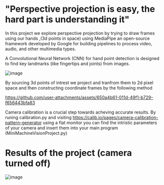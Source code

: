 # "Perspective projection is easy, the hard part is understanding it"

In this project we explore perspective projection by trying to draw frames using our hands ,(3d points in space) using MediaPipe an open-source framework developed by Google for building pipelines to process video, audio, and other multimedia types.

A Convolutional Neural Network (CNN) for hand point detection is designed to find key landmarks (like fingertips and joints) from images.

![image](https://github.com/user-attachments/assets/0f798e5e-30ea-4f19-bfc4-8ffeffb733de)

By sourcing 3d points of intrest we project and tranfrom them to 2d pixel space and then constructing coordinate frames by the following method

https://github.com/user-attachments/assets/650a4b61-011d-49f1-b729-f656443bfa83

Camera calibration is a crucial step towards acheving accurate results. By runing calibration.py and visiting https://calib.io/pages/camera-calibration-pattern-generator using a flat monitor you can find the intristic parameters of your camera and insert them into your main program (MiniMachineVisionProject.py)

# Results of the project (camera turned off)
![image](https://github.com/user-attachments/assets/48f209e7-7b2a-4355-aa42-8b3135f52345)
